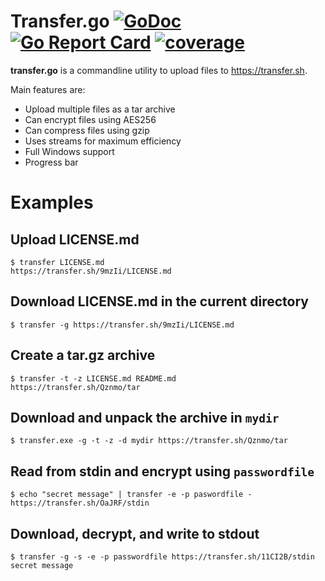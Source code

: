 
# Transfer.go [![GoDoc](https://godoc.org/github.com/Hnz/transfer?status.svg)](https://godoc.org/github.com/Hnz/transfer) [![Go Report Card](https://goreportcard.com/badge/github.com/Hnz/transfer)](https://goreportcard.com/report/github.com/Hnz/transfer) [![coverage](https://img.shields.io/codacy/coverage/c44df2d9c89a4809896914fd1a40bedd.svg)](https://gocover.io/github.com/hnz/transfer)

**transfer.go** is a commandline utility to upload files to https://transfer.sh.

Main features are:

- Upload multiple files as a tar archive
- Can encrypt files using AES256
- Can compress files using gzip
- Uses streams for maximum efficiency
- Full Windows support
- Progress bar

# Examples

## Upload LICENSE.md
    $ transfer LICENSE.md
    https://transfer.sh/9mzIi/LICENSE.md

## Download LICENSE.md in the current directory
    $ transfer -g https://transfer.sh/9mzIi/LICENSE.md

## Create a tar.gz archive
    $ transfer -t -z LICENSE.md README.md
    https://transfer.sh/Qznmo/tar

## Download and unpack the archive in `mydir`
    $ transfer.exe -g -t -z -d mydir https://transfer.sh/Qznmo/tar

## Read from stdin and encrypt using `passwordfile`
    $ echo "secret message" | transfer -e -p paswordfile -
    https://transfer.sh/OaJRF/stdin

## Download, decrypt, and write to stdout
    $ transfer -g -s -e -p passwordfile https://transfer.sh/11CI2B/stdin
    secret message
